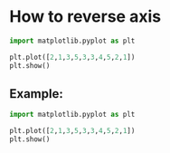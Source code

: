 # How to reverse axis

```python
import matplotlib.pyplot as plt

plt.plot([2,1,3,5,3,3,4,5,2,1])
plt.show()
```


## Example: 
```python
import matplotlib.pyplot as plt

plt.plot([2,1,3,5,3,3,4,5,2,1])
plt.show()
```

